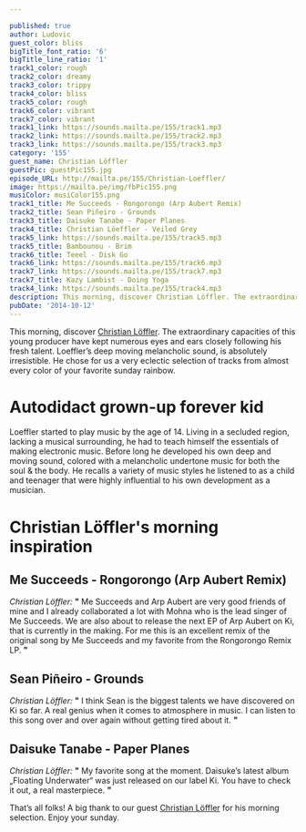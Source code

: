 ```yaml
---

published: true
author: Ludovic
guest_color: bliss
bigTitle_font_ratio: '6'
bigTitle_line_ratio: '1'
track1_color: rough
track2_color: dreamy
track3_color: trippy
track4_color: bliss
track5_color: rough
track6_color: vibrant
track7_color: vibrant
track1_link: https://sounds.mailta.pe/155/track1.mp3
track2_link: https://sounds.mailta.pe/155/track2.mp3
track3_link: https://sounds.mailta.pe/155/track3.mp3
category: '155'
guest_name: Christian Löffler
guestPic: guestPic155.jpg
episode_URL: http://mailta.pe/155/Christian-Loeffler/
image: https://mailta.pe/img/fbPic155.png
musiColor: musiColor155.png
track1_title: Me Succeeds - Rongorongo (Arp Aubert Remix)
track2_title: Sean Piñeiro - Grounds
track3_title: Daisuke Tanabe - Paper Planes
track4_title: Christian Löeffler - Veiled Grey
track5_link: https://sounds.mailta.pe/155/track5.mp3
track5_title: Bambounou - Brim
track6_title: Teeel - Disk Go
track6_link: https://sounds.mailta.pe/155/track6.mp3
track7_link: https://sounds.mailta.pe/155/track7.mp3
track7_title: Kazy Lambist - Doing Yoga
track4_link: https://sounds.mailta.pe/155/track4.mp3
description: This morning, discover Christian Löffler. The extraordinary capacities of this young producer have kept numerous eyes and ears closely following his fresh talent. Loeffler’s deep moving melancholic sound, is absolutely irresistible. He chose for us a very eclectic selection of tracks from almost every color of your favorite sunday rainbow.
pubDate: '2014-10-12'
---
```



This morning, discover [Christian Löffler](https://soundcloud.com/christianloeffler "Christian Löffler on SoundCloud"). The extraordinary capacities of this young producer have kept numerous eyes and ears closely following his fresh talent. Loeffler’s deep moving melancholic sound, is absolutely irresistible. He chose for us a very eclectic selection of tracks from almost every color of your favorite sunday rainbow.

 
# Autodidact grown-up forever kid

Loeffler started to play music by the age of 14. Living in a secluded region, lacking a musical surrounding, he had to teach himself the essentials of making electronic music. Before long he developed his own deep and moving sound, colored with a melancholic undertone music for both the soul & the body. He recalls a variety of music styles he listened to as a child and teenager that were highly influential to his own development as a musician.

# Christian Löffler's morning inspiration
 
## Me Succeeds - Rongorongo (Arp Aubert Remix)
_Christian Löffler:_ **"** Me Succeeds and Arp Aubert are very good friends of mine and I already collaborated a lot with Mohna who is the lead singer of Me Succeeds. We are also about to release the next EP of Arp Aubert on Ki, that is currently in the making. For me this is an excellent remix of the original song by Me Succeeds and my favorite from the Rongorongo Remix LP. **"** 
 
## Sean Piñeiro - Grounds
_Christian Löffler:_ **"** I think Sean is the biggest talents we have discovered on Ki so far. A real genius when it comes to atmosphere in music. I can listen to this song over and over again without getting tired about it. **"** 
 
## Daisuke Tanabe - Paper Planes
_Christian Löffler:_ **"** My favorite song at the moment. Daisuke’s latest album „Floating Underwater“ was just released on our label Ki. You have to check it out, a real masterpiece. **"** 
 

That’s all folks! A big thank to our guest [Christian Löffler](https://soundcloud.com/christianloeffler "Christian Löffler on SoundCloud") for his morning selection. Enjoy your sunday.

